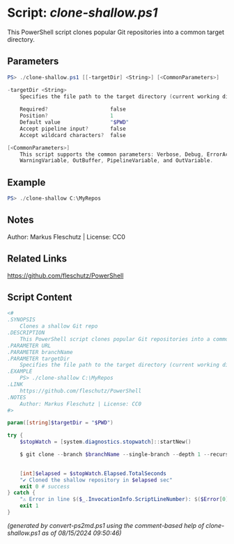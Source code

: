 Script: *clone-shallow.ps1*
========================

This PowerShell script clones popular Git repositories into a common target directory.

Parameters
----------
```powershell
PS> ./clone-shallow.ps1 [[-targetDir] <String>] [<CommonParameters>]

-targetDir <String>
    Specifies the file path to the target directory (current working directory by default)
    
    Required?                    false
    Position?                    1
    Default value                "$PWD"
    Accept pipeline input?       false
    Accept wildcard characters?  false

[<CommonParameters>]
    This script supports the common parameters: Verbose, Debug, ErrorAction, ErrorVariable, WarningAction, 
    WarningVariable, OutBuffer, PipelineVariable, and OutVariable.
```

Example
-------
```powershell
PS> ./clone-shallow C:\MyRepos

```

Notes
-----
Author: Markus Fleschutz | License: CC0

Related Links
-------------
https://github.com/fleschutz/PowerShell

Script Content
--------------
```powershell
<#
.SYNOPSIS
	Clones a shallow Git repo
.DESCRIPTION
	This PowerShell script clones popular Git repositories into a common target directory.
.PARAMETER URL
.PARAMETER branchName
.PARAMETER targetDir
	Specifies the file path to the target directory (current working directory by default)
.EXAMPLE
	PS> ./clone-shallow C:\MyRepos
.LINK
	https://github.com/fleschutz/PowerShell
.NOTES
	Author: Markus Fleschutz | License: CC0
#>

param([string]$targetDir = "$PWD")

try {
	$stopWatch = [system.diagnostics.stopwatch]::startNew()

	$ git clone --branch $branchName --single-branch --depth 1 --recurse-submodules $URL $targetDir

	
	[int]$elapsed = $stopWatch.Elapsed.TotalSeconds
	"✔️ Cloned the shallow repository in $elapsed sec"
	exit 0 # success
} catch {
	"⚠️ Error in line $($_.InvocationInfo.ScriptLineNumber): $($Error[0])"
	exit 1
}
```

*(generated by convert-ps2md.ps1 using the comment-based help of clone-shallow.ps1 as of 08/15/2024 09:50:46)*
